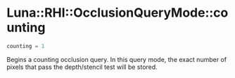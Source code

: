 # Luna::RHI::OcclusionQueryMode::counting

```c++
counting = 1
```

Begins a counting occlusion query. In this query mode, the exact number of pixels that pass the depth/stencil test will be stored. 

